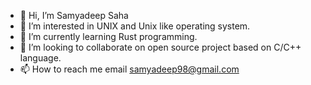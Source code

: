 - 👋 Hi, I’m Samyadeep Saha
- 👀 I’m interested in UNIX and Unix like operating system.
- 🌱 I’m currently learning Rust programming.
- 💞️ I’m looking to collaborate on open source project based on C/C++ language.
- 📫 How to reach me email samyadeep98@gmail.com

<!---
SamyadeepSaha/SamyadeepSaha is a ✨ special ✨ repository because its `README.md` (this file) appears on your GitHub profile.
You can click the Preview link to take a look at your changes.
--->
